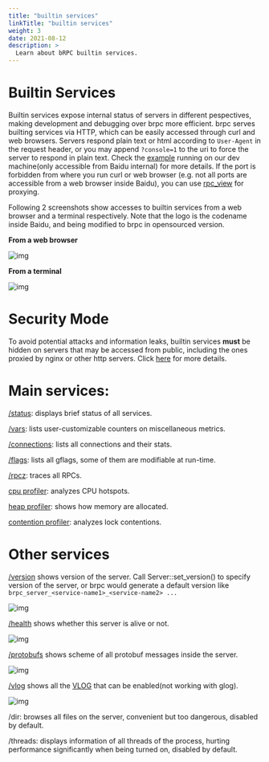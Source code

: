 ```yaml
---
title: "builtin services"
linkTitle: "builtin services"
weight: 3
date: 2021-08-12
description: >
  Learn about bRPC builtin services.
---
```

# Builtin Services

Builtin services expose internal status of servers in different pespectives, making development and debugging over brpc more efficient. brpc serves builting services via HTTP, which can be easily accessed through curl and web browsers. Servers respond plain text or html according to `User-Agent` in the request header, or you may append `?console=1` to the uri to force the server to respond in plain text. Check the [example](http://brpc.baidu.com:8765/) running on our dev machine(only accessible from Baidu internal) for more details. If the port is forbidden from where you run curl or web browser (e.g. not all ports are accessible from a web browser inside Baidu), you can use [rpc_view](rpc_view.md) for proxying.

Following 2 screenshots show accesses to builtin services from a web browser and a terminal respectively.  Note that the logo is the codename inside Baidu, and being modified to brpc in opensourced version.

**From a web browser**

![img](/images/docs/builtin_service_more.png)

**From a terminal**

![img](/images/docs/builtin_service_from_console.png)

# Security Mode

To avoid potential attacks and information leaks, builtin services **must** be hidden on servers that may be accessed from public, including the ones proxied by nginx or other http servers. Click [here](server.md#security-mode) for more details.

# Main services:

[/status](status.md): displays brief status of all services.

[/vars](vars.md): lists user-customizable counters on miscellaneous metrics.

[/connections](../cn/connections.md): lists all connections and their stats.

[/flags](../cn/flags.md): lists all gflags, some of them are modifiable at run-time.

[/rpcz](../cn/rpcz.md): traces all RPCs.

[cpu profiler](../cn/cpu_profiler.md): analyzes CPU hotspots.

[heap profiler](../cn/heap_profiler.md): shows how memory are allocated.

[contention profiler](../cn/contention_profiler.md): analyzes lock contentions.

# Other services

[/version](http://brpc.baidu.com:8765/version) shows version of the server. Call Server::set_version() to specify version of the server, or brpc would generate a default version like `brpc_server_<service-name1>_<service-name2> ...`

![img](/images/docs/version_service.png)

[/health](http://brpc.baidu.com:8765/health) shows whether this server is alive or not.

![img](/images/docs/health_service.png)

[/protobufs](http://brpc.baidu.com:8765/protobufs) shows scheme of all protobuf messages inside the server.

![img](/images/docs/protobufs_service.png)

[/vlog](http://brpc.baidu.com:8765/vlog) shows all the [VLOG](streaming_log.md#VLOG) that can be enabled(not working with glog).

![img](/images/docs/vlog_service.png)

/dir: browses all files on the server, convenient but too dangerous, disabled by default.

/threads: displays information of all threads of the process, hurting performance significantly when being turned on, disabled by default.